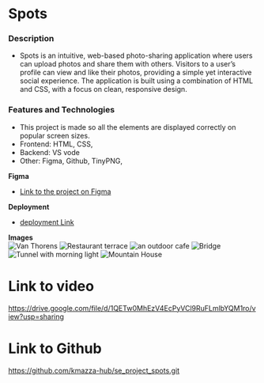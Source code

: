 # Spots

### Description

* Spots is an intuitive, web-based photo-sharing application where users can upload photos and share them with others. Visitors to a user’s profile can view and like their photos, providing a simple yet interactive social experience. The application is built using a combination of HTML and CSS, with a focus on clean, responsive design.
  
### Features and Technologies
  
* This project is made so all the elements are displayed correctly on popular screen sizes. 
* Frontend: HTML, CSS,
* Backend: VS vode
* Other: Figma, Github, TinyPNG, 
  
**Figma**  
  
* [Link to the project on Figma](https://www.figma.com/file/BBNm2bC3lj8QQMHlnqRsga/Sprint-3-Project-%E2%80%94-Spots?type=design&node-id=2%3A60&mode=design&t=afgNFybdorZO6cQo-1)
  
**Deployment**

* [deployment Link](https://kmazza-hub.github.io/se_project_spots/)

**Images**  
![Van Thorens](./images/1-photo-by-moritz-feldmann-from-pexels.jpg)
![Restaurant terrace](./images/2-photo-by-ceiline-from-pexels.jpg)
![an outdoor cafe](./images/3-photo-by-tubanur-dogan-from-pexels.jpg)
![Bridge](./images/4-photo-by-maurice-laschet-from-pexels.jpg)
![Tunnel with morning light](./images/5-photo-by-van-anh-nguyen-from-pexels.jpg)
![Mountain House](./images/6-photo-by-moritz-feldmann-from-pexels.jpg)

# Link to video #
 https://drive.google.com/file/d/1QETw0MhEzV4EcPyVCl9RuFLmlbYQM1ro/view?usp=sharing 


# Link to Github #
https://github.com/kmazza-hub/se_project_spots.git
